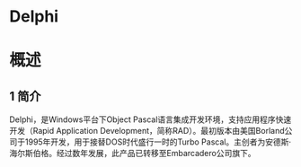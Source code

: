 # Delphi

# 概述
## 1 简介
Delphi，是Windows平台下Object Pascal语言集成开发环境，支持应用程序快速开发（Rapid Application Development，简称RAD）。最初版本由美国Borland公司于1995年开发，用于接替DOS时代盛行一时的Turbo Pascal。主创者为安德斯·海尔斯伯格。经过数年发展，此产品已转移至Embarcadero公司旗下。
